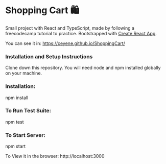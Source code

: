 # Shopping Cart 🛍️

Small project with React and TypeScript, made by following a freecodecamp tutorial to practice. 
Bootstrapped with [Create React App](https://github.com/facebook/create-react-app).

You can see it in: https://ceyene.github.io/ShoppingCart/

### Installation and Setup Instructions
Clone down this repository. You will need node and npm installed globally on your machine.

### Installation:
npm install

### To Run Test Suite:
npm test

### To Start Server:
npm start

To View it in the browser:
http://localhost:3000

